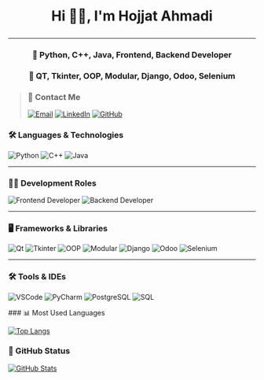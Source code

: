 # <p align=Center>Hi 👋🏻, I'm Hojjat Ahmadi</p>
***
### <p align=Center>🐋 Python, C++, Java, Frontend, Backend Developer</p>
### <p align=Center>🔭 QT, Tkinter, OOP, Modular, Django, Odoo, Selenium</p>

> ### 💼 Contact Me
>[![Email](https://img.shields.io/badge/Email-h1383ahmadi@gmail.com-red)](mailto:h1383ahmadi@gmail.com)
[![LinkedIn](https://img.shields.io/badge/LinkedIn-HojjatAhmadi-blue)](https://www.linkedin.com/in/HojjatAhmadi/)
[![GitHub](https://img.shields.io/badge/GitHub-HojjatAhmadi-black)](https://github.com/HojjatAhmadi)


### 🛠️ Languages & Technologies

![Python](https://img.shields.io/badge/Python-3776AB?style=for-the-badge&logo=python&logoColor=white)
![C++](https://img.shields.io/badge/C%2B%2B-00599C?style=for-the-badge&logo=c%2B%2B&logoColor=white)
![Java](https://img.shields.io/badge/Java-007396?style=for-the-badge&logo=java&logoColor=white)

---

### 👨‍💻 Development Roles

![Frontend Developer](https://img.shields.io/badge/Frontend%20Developer-3DDC84?style=for-the-badge&logo=android&logoColor=white)
![Backend Developer](https://img.shields.io/badge/Backend%20Developer-7952B3?style=for-the-badge&logo=bootstrap&logoColor=white)

---

### 🖥️ Frameworks & Libraries

![Qt](https://img.shields.io/badge/Qt-41CD52?style=for-the-badge&logo=qt&logoColor=white)
![Tkinter](https://img.shields.io/badge/Tkinter-FF6F61?style=for-the-badge&logo=python&logoColor=white)
![OOP](https://img.shields.io/badge/OOP-0081CB?style=for-the-badge&logo=abstract&logoColor=white)
![Modular](https://img.shields.io/badge/Modular-4285F4?style=for-the-badge&logo=google&logoColor=white)
![Django](https://img.shields.io/badge/Django-092E20?style=for-the-badge&logo=django&logoColor=white)
![Odoo](https://img.shields.io/badge/Odoo-9A1D3F?style=for-the-badge&logo=odoo&logoColor=white)
![Selenium](https://img.shields.io/badge/Selenium-43B02A?style=for-the-badge&logo=selenium&logoColor=white)

---

### 🛠️ Tools & IDEs

![VSCode](https://img.shields.io/badge/VS%20Code-0078D4?style=for-the-badge&logo=visual-studio-code&logoColor=white)
![PyCharm](https://img.shields.io/badge/PyCharm-000000?style=for-the-badge&logo=pycharm&logoColor=white)
![PostgreSQL](https://img.shields.io/badge/PostgreSQL-336791?style=for-the-badge&logo=postgresql&logoColor=white)
![SQL](https://img.shields.io/badge/SQL-4479A1?style=for-the-badge&logo=sqlite&logoColor=white)


<div>
  ### 📊 Most Used Languages

  [![Top Langs](https://github-readme-stats.vercel.app/api/top-langs/?username=HojjatAhmadi&layout=compact&theme=radical)](https://github.com/HojjatAhmadi/github-readme-stats)

  ### 🚀 GitHub Status

  [![GitHub Stats](https://github-readme-stats.vercel.app/api?username=HojjatAhmadi&show_icons=true&theme=radical)](https://github.com/HojjatAhmadi/github-readme-stats)
</div>
